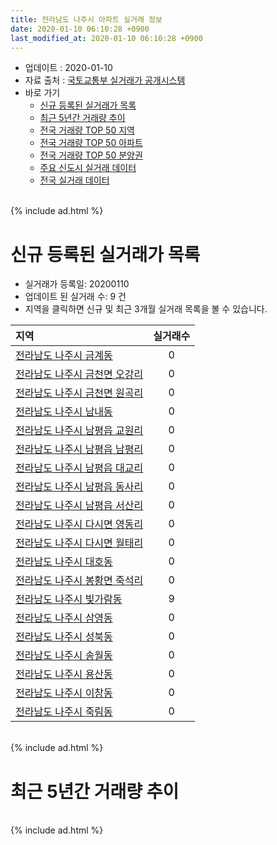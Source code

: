 ```yaml
---
title: 전라남도 나주시 아파트 실거래 정보
date: 2020-01-10 06:10:28 +0900
last_modified_at: 2020-01-10 06:10:28 +0900
---
```


* 업데이트 : 2020-01-10
* 자료 출처 : [국토교통부 실거래가 공개시스템](http://rt.molit.go.kr)
* 바로 가기
    * [신규 등록된 실거래가 목록](#신규-등록된-실거래가-목록)
    * [최근 5년간 거래량 추이](#최근-5년간-거래량-추이)
    * [전국 거래량 TOP 50 지역](https://inasie.github.io/apt-trade-info/최근-3개월-전국에서-가장-거래가-많이-발생한-지역)
    * [전국 거래량 TOP 50 아파트](https://inasie.github.io/apt-trade-info/최근-3개월-전국에서-가장-거래가-많이-발생한-아파트)
    * [전국 거래량 TOP 50 분양권](https://inasie.github.io/apt-trade-info/최근-3개월-전국에서-가장-거래가-많이-발생한-분양권)
    * [주요 신도시 실거래 데이터](https://inasie.github.io/apt-trade-info/주요-신도시)
    * [전국 실거래 데이터](https://inasie.github.io/apt-trade-info/전국)

<br>
{% include ad.html %}
<br>

# 신규 등록된 실거래가 목록
* 실거래가 등록일: 20200110
* 업데이트 된 실거래 수: 9 건
* 지역을 클릭하면 신규 및 최근 3개월 실거래 목록을 볼 수 있습니다.


|지역|실거래수|
|:---|:---:|
|[전라남도 나주시 금계동](https://inasie.github.io/apt-trade-info/전라남도-나주시-금계동)|0|
|[전라남도 나주시 금천면 오강리](https://inasie.github.io/apt-trade-info/전라남도-나주시-금천면-오강리)|0|
|[전라남도 나주시 금천면 원곡리](https://inasie.github.io/apt-trade-info/전라남도-나주시-금천면-원곡리)|0|
|[전라남도 나주시 남내동](https://inasie.github.io/apt-trade-info/전라남도-나주시-남내동)|0|
|[전라남도 나주시 남평읍 교원리](https://inasie.github.io/apt-trade-info/전라남도-나주시-남평읍-교원리)|0|
|[전라남도 나주시 남평읍 남평리](https://inasie.github.io/apt-trade-info/전라남도-나주시-남평읍-남평리)|0|
|[전라남도 나주시 남평읍 대교리](https://inasie.github.io/apt-trade-info/전라남도-나주시-남평읍-대교리)|0|
|[전라남도 나주시 남평읍 동사리](https://inasie.github.io/apt-trade-info/전라남도-나주시-남평읍-동사리)|0|
|[전라남도 나주시 남평읍 서산리](https://inasie.github.io/apt-trade-info/전라남도-나주시-남평읍-서산리)|0|
|[전라남도 나주시 다시면 영동리](https://inasie.github.io/apt-trade-info/전라남도-나주시-다시면-영동리)|0|
|[전라남도 나주시 다시면 월태리](https://inasie.github.io/apt-trade-info/전라남도-나주시-다시면-월태리)|0|
|[전라남도 나주시 대호동](https://inasie.github.io/apt-trade-info/전라남도-나주시-대호동)|0|
|[전라남도 나주시 봉황면 죽석리](https://inasie.github.io/apt-trade-info/전라남도-나주시-봉황면-죽석리)|0|
|[전라남도 나주시 빛가람동](https://inasie.github.io/apt-trade-info/전라남도-나주시-빛가람동)|9|
|[전라남도 나주시 삼영동](https://inasie.github.io/apt-trade-info/전라남도-나주시-삼영동)|0|
|[전라남도 나주시 성북동](https://inasie.github.io/apt-trade-info/전라남도-나주시-성북동)|0|
|[전라남도 나주시 송월동](https://inasie.github.io/apt-trade-info/전라남도-나주시-송월동)|0|
|[전라남도 나주시 용산동](https://inasie.github.io/apt-trade-info/전라남도-나주시-용산동)|0|
|[전라남도 나주시 이창동](https://inasie.github.io/apt-trade-info/전라남도-나주시-이창동)|0|
|[전라남도 나주시 죽림동](https://inasie.github.io/apt-trade-info/전라남도-나주시-죽림동)|0|


<br>
{% include ad.html %}
<br>

# 최근 5년간 거래량 추이


<div style="width:100%;">
    <canvas id="deal_progress" height="200"></canvas>
</div>

<script>
new Chart(document.getElementById("deal_progress"), {
    type: 'line',
    data: {
        labels: ['201501','201502','201503','201504','201505','201506','201507','201508','201509','201510','201511','201512','201601','201602','201603','201604','201605','201606','201607','201608','201609','201610','201611','201612','201701','201702','201703','201704','201705','201706','201707','201708','201709','201710','201711','201712','201801','201802','201803','201804','201805','201806','201807','201808','201809','201810','201811','201812','201901','201902','201903','201904','201905','201906','201907','201908','201909','201910','201911','201912','202001'],
        datasets: [{
            label: '매매',
            pointRadius: 1,
            data: [52, 41, 61, 50, 47, 49, 34, 39, 48, 67, 44, 30, 41, 42, 48, 55, 51, 49, 66, 49, 88, 116, 39, 49, 57, 74, 91, 95, 121, 168, 117, 94, 67, 58, 61, 58, 137, 140, 134, 118, 123, 112, 107, 118, 126, 174, 138, 129, 152, 144, 104, 83, 92, 63, 68, 76, 79, 74, 90, 76, 7],
            borderColor: "rgba(255, 201, 14, 1)",
            backgroundColor: "rgba(255, 201, 14, 0.5)",
            fill: false,
            lineTension: 0
        },{
            label: '전월세',
            pointRadius: 1,
            data: [106, 138, 144, 132, 115, 149, 159, 124, 104, 110, 120, 169, 159, 190, 142, 97, 108, 155, 156, 167, 173, 221, 173, 192, 227, 239, 213, 139, 171, 174, 150, 161, 131, 94, 114, 206, 167, 161, 154, 137, 131, 167, 190, 144, 164, 219, 164, 200, 224, 264, 213, 167, 150, 162, 164, 141, 135, 166, 143, 137, 21],
            borderColor: "rgba(0, 141, 185, 1)",
            backgroundColor: "rgba(0, 141, 185, 0.5)",
            fill: false,
            lineTension: 0
        }
        ]
    },
    options: {
        responsive: true,
        title: {
            display: false
        },
        tooltips: {
            mode: 'index',
            intersect: false
        },
        hover: {
            mode: 'nearest',
            intersect: true
        },
        scales: {
            xAxes: [{
                display: true,
                scaleLabel: {
                    display: true,
                    labelString: '년/월'
                }
            }],
            yAxes: [{
                display: true,
                ticks: {
                    suggestedMin: 0,
                },
                scaleLabel: {
                    display: true,
                    labelString: '실거래 수'
                }
            }]
        }
    }
});

</script>


<br>
{% include ad.html %}
<br>

